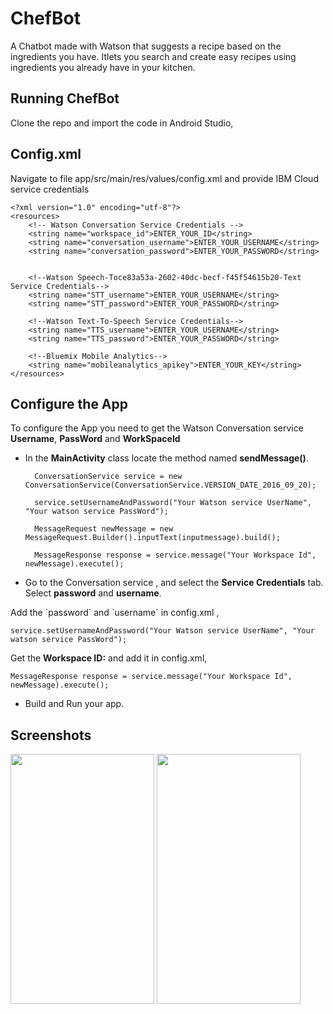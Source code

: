 # ChefBot 

A Chatbot made with Watson that suggests a recipe based on the ingredients you have. Itlets you search and create easy recipes using ingredients you already have in your kitchen. 

<h2>Running ChefBot</h2>

Clone the repo and import the code in Android Studio,

## Config.xml 

Navigate to file app/src/main/res/values/config.xml and provide IBM Cloud service credentials 

```
<?xml version="1.0" encoding="utf-8"?>
<resources>
    <!-- Watson Conversation Service Credentials --> 
    <string name="workspace_id">ENTER_YOUR_ID</string> 
    <string name="conversation_username">ENTER_YOUR_USERNAME</string> 
    <string name="conversation_password">ENTER_YOUR_PASSWORD</string>  

    <!--Watson Speech-Toce83a53a-2602-40dc-becf-f45f54615b20-Text Service Credentials--> 
    <string name="STT_username">ENTER_YOUR_USERNAME</string> 
    <string name="STT_password">ENTER_YOUR_PASSWORD</string>  

    <!--Watson Text-To-Speech Service Credentials--> 
    <string name="TTS_username">ENTER_YOUR_USERNAME</string>  
    <string name="TTS_password">ENTER_YOUR_PASSWORD</string>

    <!--Bluemix Mobile Analytics--> 
    <string name="mobileanalytics_apikey">ENTER_YOUR_KEY</string>
</resources>
```

## Configure the App

  <p>To configure  the App you need to get the Watson Conversation service <strong>Username</strong>, <strong>PassWord</strong> and <strong>WorkSpaceId</strong></p>

* In the <strong>MainActivity</strong> class locate the method named <strong>sendMessage()</strong>.

   ```
     ConversationService service = new ConversationService(ConversationService.VERSION_DATE_2016_09_20);

     service.setUsernameAndPassword("Your Watson service UserName", "Your watson service PassWord");

     MessageRequest newMessage = new MessageRequest.Builder().inputText(inputmessage).build();

     MessageResponse response = service.message("Your Workspace Id", newMessage).execute();
   ```

* Go to the Conversation service , and select the <strong>Service Credentials</strong> tab. Select <strong>password</strong> and <strong>username</strong>.

 </p>Add the `password` and `username` in config.xml ,</p>

 ```
 service.setUsernameAndPassword("Your Watson service UserName", "Your watson service PassWord");

 ```

<p>Get the <strong>Workspace ID:</strong> and add it in config.xml,</p>

```
MessageResponse response = service.message("Your Workspace Id", newMessage).execute();
```

* Build and Run your app.
## Screenshots
<img src="https://i.imgur.com/GJ4IHry.jpg" width="230" height="400" /> <img src="https://i.imgur.com/LPFEZdq.jpg" width="230" height="400" />

